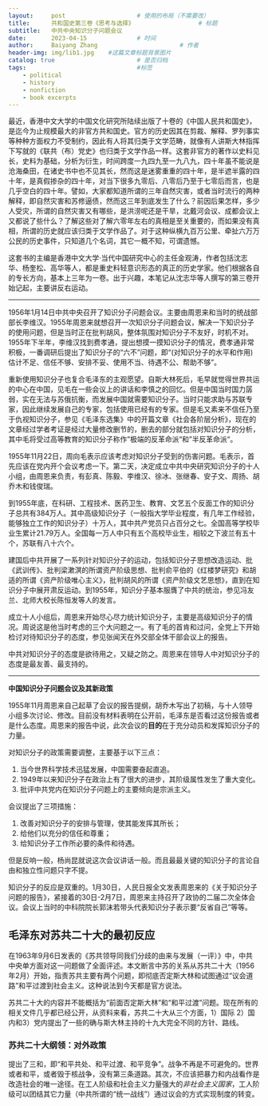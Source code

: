```yaml
---
layout:     post   				    # 使用的布局（不需要改）
title:      共和国史第三卷《思考与选择》  				# 标题 
subtitle:   中共中央知识分子问题会议
date:       2023-04-15 				# 时间
author:     Baiyang Zhang 						# 作者
header-img: img/lib1.jpg 	#这篇文章标题背景图片
catalog: true 						# 是否归档
tags:								#标签
    - political 
    - history
    - nonfiction
    - book excerpts
---
```


最近，香港中文大学的中国文化研究所陆续出版了十卷的《中国人民共和国史》，是迄今为止规模最大的非官方共和国史。官方的历史因其在剪裁、解释、罗列事实等种种方面权力不受制约，因此有人将其归类于文学范畴，就像有人讲斯大林指挥下写就的《联共（布）党史》也归类于文学作品一样。这套非官方的著作以史料见长，史料为基础，分析为衍生，时间跨度一九四九至一九八九，四十年虽不能说是沧海桑田，在诸史书中也不见其长，然而这是迷雾重重的四十年，是半遮半露的四十年，是真假掺杂的四十年，对当下很多九零后、八零后乃至于七零后而言，也是几乎空白的四十年。譬如，大家都知道所谓的三年自然灾害，或者当时流行的两种解释，即自然灾害和苏修逼债，然而这三年到底发生了什么？前因后果怎样，多少人受灾，所谓的自然灾害又有哪些，是洪涝呢还是干旱，北戴河会议、成都会议上又都说了些什么？了解这些对了解六零年左右的真相是至关重要的，而如果没有真相，所谓的历史就应该归类于文学作品了。对于这种纵横九百万公里、牵扯六万万公民的历史事件，只知道几个名词，其它一概不知，可谓遗憾。

这套书的主编是香港中文大学·当代中国研究中心的主任金观涛，作者包括沈志华、杨奎松、高华等人，都是重史料轻意识形态的真正的历史学家。他们根据各自的专长方向，基本上三年为一卷。出于兴趣，本笔记从沈志华等人撰写的第三卷开始记起，主要讲反右运动。

- - -

1956年1月14日中共中央召开了知识分子问题会议。主要由周恩来和当时的统战部部长李维汉。1955年周恩来就想召开一次知识分子问题会议，解决一下知识分子的使用问题，但是当时正在批判胡风，整体氛围对知识分子不友好，时机不对。1955年下半年，李维汉找到费孝通，提出想摸一摸知识分子的情况，费孝通非常积极，一番调研后提出了知识分子的“六不”问题，即“(对知识分子的水平和作用)估计不足、信任不够、安排不妥、使用不当、待遇不公、帮助不够”。

重新使用知识分子也复合毛泽东的主观愿望。自斯大林死后，毛早就觉得世界共运的中心在中国，见毛在一些会议上的讲话和李慎之的回忆。但是中国当时国力孱弱，实在无法与苏俄抗衡，而发展中国就需要知识分子。当时只能求助与苏联专家，因此继续发展自己的专家，包括使用已经有的专家。但是毛又素来不信任乃至于仇视知识分子，参见《毛泽东选集》中的开篇文章《社会各阶层分析》，现在的文章经过学者考证是经过大量修改删节的，删去的部分就包括对知识分子的分析，其中毛将受过高等教育的知识分子称作”极端的反革命派“和”半反革命派“。

1955年11月22日，周向毛表示应该考虑对知识分子受到的伤害问题。毛表示，首先应该在党内开个会议考虑一下。第二天，决定成立中共中央研究知识分子的十人小组，由周恩来负责，有彭真、陈毅、李维汉、徐冰、张继春、安子文、周扬、胡乔木和钱俊瑞。

到1955年底，在科研、工程技术、医药卫生、教育、文艺五个反面工作的知识分子总共有384万人。其中高级知识分子（一般指大学毕业程度，有几年工作经验，能够独立工作的知识分子）十万人，其中共产党员只占百分之七。全国高等学校毕业生累计21.79万人。全国每一万人中只有五个高校毕业生，相较之下波兰有五十个，苏联有八十六个。

建国后中共开展了一系列针对知识分子的运动，包括知识分子思想改造运动、批《武训传》、批判梁漱溟的所谓资产阶级思想、批判俞平伯的《红楼梦研究》和胡适的所谓《资产阶级唯心主义》，批判胡风的所谓《资产阶级文艺思想》，直到在知识分子中展开肃反运动。到1955年，知识分子基本服膺了中共的统治，参见冯友兰、北师大校长陈恒发等人的发言。

成立十人小组后，周恩来开始尽心尽力统计知识分子，主要是高级知识分子的情况。周说这是他当时考虑的三个大问题之一。有了毛的首肯和过问，全党上下开始检讨对待知识分子的态度，参见张闻天在外交部全体干部会议上的报告。

中共对知识分子的态度是欲待用之，又疑之防之。周恩来在领导人中对知识分子的态度是最友善、最支持的。

- - -

**中国知识分子问题会议及其新政策**

1955年11月周恩来自己起草了会议的报告提纲，胡乔木写出了初稿，与十人领导小组多次讨论、修改。目前没有材料表明在公开前，毛泽东是否看过这份报告或者是什么态度。周恩来的报告中说，此次会议的**目的**在于充分动员和发挥知识分子的力量。

对知识分子的政策需要调整，主要基于以下三点：
1. 当今世界科学技术迅猛发展，中国需要奋起直追。
2. 1949年以来知识分子在政治上有了很大的进步，其阶级属性发生了重大变化。
3. 批评中共党内在知识分子问题上的主要倾向是宗派主义。

会议提出了三项措施：
1. 改善对知识分子的安排与管理，使其能发挥其所长；
2. 给他们以充分的信任和尊重；
3. 给知识分子工作所必要的条件和待遇。

但是反响一般，杨尚昆就说这次会议讲话一般。而且最最关键的知识分子的言论自由和独立性问题只字不提。

知识分子的反应是双重的。1月30日，人民日报全文发表周恩来的《关于知识分子问题的报告》，紧接着的30日-2月7日，周恩来主持召开了政协的二届二次全体会议。会议上当时的中科院院长郭沫若带头代表知识分子表示要“反省自己”等等。

## 毛泽东对苏共二十大的最初反应

在1963年9月6日发表的《苏共领导同我们分歧的由来与发展（一评）》中，中共中央单方面对这一问题做了全面评述。本文断言中苏的关系从苏共二十大（1956年2月）开始，指责苏共主要有两个问题，即彻底否定斯大林和试图通过“议会道路”和平过渡到社会主义。这种说法到今天都是官方说法。

苏共二十大的内容并不能概括为“前面否定斯大林”和“和平过渡”问题。现在所有的相关文件几乎都已经公开，从资料来看，苏共二十大从三个方面，1）国际 2）国内和3）党内提出了一些的确与斯大林主持的十九大完全不同的方针、路线。

### 苏共二十大纲领：对外政策

提出了三和，即“和平共处、和平过渡、和平竞争”。战争不再是不可避免的。世界或者和平，或者毁于核战争，没有第三条道路。其次，不应该把暴力和内战看作是改造社会的唯一途径。在工人阶级和社会主义力量强大的*非社会主义国家*，工人阶级可以团结其它力量（中共所谓的“统一战线”）通过议会的方式实现制度的转变。